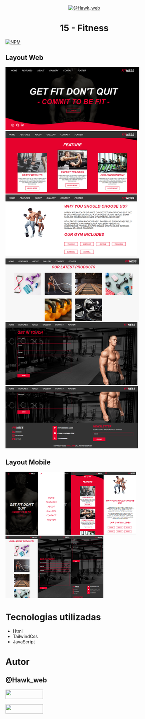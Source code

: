 <p align="center">
  <a href="https://github.com/CapitaoLebara">
    <img src="https://instagram.fssa10-1.fna.fbcdn.net/v/t51.2885-15/351792144_287249600392153_3706385588347392234_n.heic?stp=dst-jpg_e35&_nc_ht=instagram.fssa10-1.fna.fbcdn.net&_nc_cat=101&_nc_ohc=66Rqw-Ni9qoAX8R4YTq&edm=ACWDqb8BAAAA&ccb=7-5&ig_cache_key=MzExNzgzODg1NjczMzUxMjI4NQ%3D%3D.2-ccb7-5&oh=00_AfCIZDzfF6PbHuLsm8NpCnCIjM6iszy6dmh7d8soyB_pjQ&oe=64820B7D&_nc_sid=640168" alt="@Hawk_web" height="150">
  </a>
  <h1 align="center">15 - Fitness</h1>
</p>

[![NPM](https://img.shields.io/npm/l/react)](https://github.com/devsuperior/sds1-wmazoni/blob/master/LICENSE) 

## Layout Web
<img src="./readme/img1.png" alt="@Hawk_web" height="200"><img src="./readme/img2.png" alt="@Hawk_web" height="200"><img src="./readme/img3.png" alt="@Hawk_web" height="200"><img src="./readme/img4.png" alt="@Hawk_web" height="200"><img src="./readme/img5.png" alt="@Hawk_web" height="200"><img src="./readme/img6.png" alt="@Hawk_web" height="200">

## Layout Mobile
<img src="./readme/img7.png" alt="@Hawk_web" height="200"><img src="./readme/img8.png" alt="@Hawk_web" height="200"><img src="./readme/img9.png" alt="@Hawk_web" height="200"><img src="./readme/img10.png" alt="@Hawk_web" height="200"><img src="./readme/img11.png" alt="@Hawk_web" height="200"><img src="./readme/img12.png" alt="@Hawk_web" height="200"><img src="./readme/img13.png" alt="@Hawk_web" height="200">


# Tecnologias utilizadas
- Html
- TailwindCss
- JavaScript

# Autor

## @Hawk_web

<!-- linkedin -->
<p align="esquerda">
<a href="https://br.linkedin.com/in/ikaro-de-assis-sousa-909406196?trk=public_profile_browsemap&original_referer=https%3A%2F%2Fwww.google.com%2F" target="blank">
<img align="center " src="https://img.shields.io/badge/LinkedIn-0077B5?style=for-the-badge&logo=linkedin&logoColor=white" 
  width="120" height="30" />
</a>

<a href="https://instagram.com/https:/ /www.instagram.com/hawk_web/?theme=dark" target="blank"><img align="center" src="https://img.shields.io/badge/Instagram-E4405F?style=for-the-badge&logo=instagram&logoColor=white" height="30" width="120"/></a>
</p>
